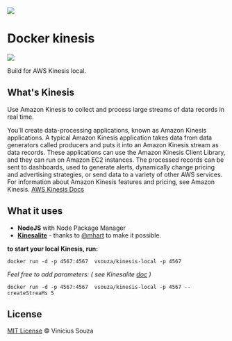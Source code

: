 <img src="http://ypereirareis.github.io/assets/images/posts/docker.svg" />


# Docker kinesis
[![](https://badge.imagelayers.io/vsouza/kinesis-local:latest.svg)](https://imagelayers.io/?images=vsouza/kinesis-local:latest 'Get your own badge on imagelayers.io')

Build for AWS Kinesis local.

## What's Kinesis

Use Amazon Kinesis to collect and process large streams of data records in real time.

You'll create data-processing applications, known as Amazon Kinesis applications. A typical Amazon Kinesis application takes data from data generators called producers and puts it into an Amazon Kinesis stream as data records. These applications can use the Amazon Kinesis Client Library, and they can run on Amazon EC2 instances. The processed records can be sent to dashboards, used to generate alerts, dynamically change pricing and advertising strategies, or send data to a variety of other AWS services. For information about Amazon Kinesis features and pricing, see Amazon Kinesis.
[AWS Kinesis Docs](http://docs.aws.amazon.com/kinesis/latest/dev/introduction.html)

## What it uses

 * __NodeJS__ with Node Package Manager
 * __[Kinesalite](https://github.com/mhart/kinesalite)__ - thanks to [@mhart](http://www.github.com/mhart) to make it possible.


__to start your local Kinesis, run:__

`docker run -d -p 4567:4567  vsouza/kinesis-local -p 4567`

*Feel free to add parameters: ( see Kinesalite [doc](https://github.com/mhart/kinesalite) )* 

`docker run -d -p 4567:4567  vsouza/kinesis-local -p 4567 --createStreaMs 5`

## License

[MIT License](http://vsouza.mit-license.org/) © Vinicius Souza
